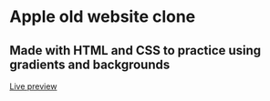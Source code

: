 # Apple old website clone

## Made with HTML and CSS to practice using gradients and backgrounds

<a href="https://ionutianchis.github.io/apple-clone/">Live preview</a>

<img src='images/project-preview.png' alt=''>
